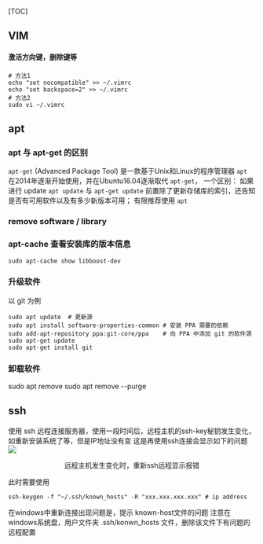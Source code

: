 [TOC]

## VIM

#### 激活方向键，删除键等
```shell
# 方法1
echo "set nocompatible" >> ~/.vimrc
echo "set backspace=2" >> ~/.vimrc
# 方法2
sudo vi ~/.vimrc
```
## apt

### apt 与 apt-get 的区别
`apt-get` (Advanced Package Tool) 是一款基于Unix和Linux的程序管理器
`apt` 在2014年逐渐开始使用，并在Ubuntu16.04逐渐取代 `apt-get`，
一个区别：
如果进行 update
`apt update` 与 `apt-get update` 前置除了更新存储库的索引，还告知是否有可用软件以及有多少新版本可用；
有限推荐使用 `apt`

### remove software / library

### apt-cache 查看安装库的版本信息

```shell
sudo apt-cache show libboost-dev
```

### 升级软件
以 git 为例
```shell
sudo apt update  # 更新源
sudo apt install software-properties-common # 安装 PPA 需要的依赖
sudo add-apt-repository ppa:git-core/ppa    # 向 PPA 中添加 git 的软件源
sudo apt-get update
sudo apt-get install git
```

### 卸载软件
sudo apt remove 
sudo apt remove --purge 

## ssh
使用 ssh 远程连接服务器，使用一段时间后，远程主机的ssh-key秘钥发生变化，如重新安装系统了等，但是IP地址没有变
这是再使用ssh连接会显示如下的问题
<img src='../../.picture/4.Shell/ssh_remote_host_changed.png'>
<p><center>远程主机发生变化时，重新ssh远程显示报错</center></p>

此时需要使用
```shell
ssh-keygen -f "~/.ssh/known_hosts" -R "xxx.xxx.xxx.xxx" # ip address
```

在windows中重新连接出现问题是，提示 known-host文件的问题
注意在 windows系统盘，用户文件夹 .ssh/konwn_hosts 文件，删除该文件下有问题的远程配置
